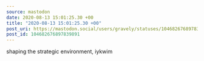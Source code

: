 ```yaml
---
source: mastodon
date: 2020-08-13 15:01:25.30 +00
title: "2020-08-13 15:01:25.30 +00"
post_uri: https://mastodon.social/users/gravely/statuses/104682676897839891
post_id: 104682676897839891
---
```

shaping the strategic environment, iykwim


